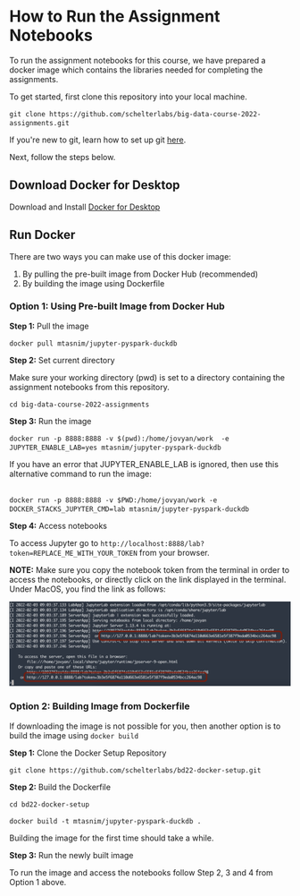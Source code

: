 # How to Run the Assignment Notebooks

To run the assignment notebooks for this course, we have prepared a docker image which contains the libraries needed for completing the assignments.

To get started, first clone this repository into your local machine.

```
git clone https://github.com/schelterlabs/big-data-course-2022-assignments.git
```

If you're new to git, learn how to set up git [here](https://docs.github.com/en/get-started/quickstart/set-up-git).

Next, follow the steps below.

## Download Docker for Desktop

Download and Install [Docker for Desktop](https://www.docker.com/products/docker-desktop)

## Run Docker

There are two ways you can make use of this docker image:

1. By pulling the pre-built image from Docker Hub (recommended)
2. By building the image using Dockerfile

### Option 1: Using Pre-built Image from Docker Hub

**Step 1:** Pull the image

```
docker pull mtasnim/jupyter-pyspark-duckdb
```

**Step 2:** Set current directory

Make sure your working directory (pwd) is set to a directory containing the assignment notebooks from this repository.

```
cd big-data-course-2022-assignments
```

**Step 3:**  Run the image

```
docker run -p 8888:8888 -v $(pwd):/home/jovyan/work  -e JUPYTER_ENABLE_LAB=yes mtasnim/jupyter-pyspark-duckdb

```

If you have an error that JUPYTER_ENABLE_LAB is ignored, then use this alternative command to run the image:

```

docker run -p 8888:8888 -v $PWD:/home/jovyan/work -e DOCKER_STACKS_JUPYTER_CMD=lab mtasnim/jupyter-pyspark-duckdb
```

**Step 4:**  Access notebooks

To access Jupyter go to `http://localhost:8888/lab?token=REPLACE_ME_WITH_YOUR_TOKEN` from your browser. 

**NOTE:** Make sure you copy the notebook token from the terminal in order to access the notebooks, or directly click on the link displayed in the terminal. Under MacOS, you find the link as follows: 

![token](jupyter-links.png)


### Option 2: Building Image from Dockerfile

If downloading the image is not possible for you, then another option is to build the image using `docker build`

**Step 1:** Clone the Docker Setup Repository

```
git clone https://github.com/schelterlabs/bd22-docker-setup.git
```

**Step 2:** Build the Dockerfile

```
cd bd22-docker-setup
```

```
docker build -t mtasnim/jupyter-pyspark-duckdb .
```

Building the image for the first time should take a while.

**Step 3:**  Run the newly built image

To run the image and access the notebooks follow Step 2, 3 and 4 from Option 1 above.
